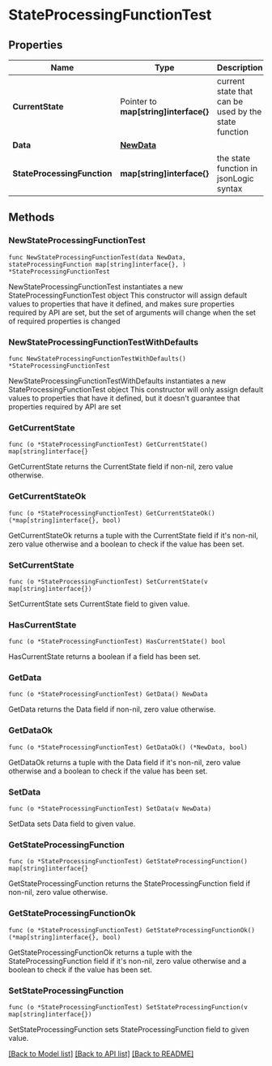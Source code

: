 # StateProcessingFunctionTest

## Properties

Name | Type | Description | Notes
------------ | ------------- | ------------- | -------------
**CurrentState** | Pointer to **map[string]interface{}** | current state that can be used by the state function | [optional] 
**Data** | [**NewData**](NewData.md) |  | 
**StateProcessingFunction** | **map[string]interface{}** | the state function in jsonLogic syntax | 

## Methods

### NewStateProcessingFunctionTest

`func NewStateProcessingFunctionTest(data NewData, stateProcessingFunction map[string]interface{}, ) *StateProcessingFunctionTest`

NewStateProcessingFunctionTest instantiates a new StateProcessingFunctionTest object
This constructor will assign default values to properties that have it defined,
and makes sure properties required by API are set, but the set of arguments
will change when the set of required properties is changed

### NewStateProcessingFunctionTestWithDefaults

`func NewStateProcessingFunctionTestWithDefaults() *StateProcessingFunctionTest`

NewStateProcessingFunctionTestWithDefaults instantiates a new StateProcessingFunctionTest object
This constructor will only assign default values to properties that have it defined,
but it doesn't guarantee that properties required by API are set

### GetCurrentState

`func (o *StateProcessingFunctionTest) GetCurrentState() map[string]interface{}`

GetCurrentState returns the CurrentState field if non-nil, zero value otherwise.

### GetCurrentStateOk

`func (o *StateProcessingFunctionTest) GetCurrentStateOk() (*map[string]interface{}, bool)`

GetCurrentStateOk returns a tuple with the CurrentState field if it's non-nil, zero value otherwise
and a boolean to check if the value has been set.

### SetCurrentState

`func (o *StateProcessingFunctionTest) SetCurrentState(v map[string]interface{})`

SetCurrentState sets CurrentState field to given value.

### HasCurrentState

`func (o *StateProcessingFunctionTest) HasCurrentState() bool`

HasCurrentState returns a boolean if a field has been set.

### GetData

`func (o *StateProcessingFunctionTest) GetData() NewData`

GetData returns the Data field if non-nil, zero value otherwise.

### GetDataOk

`func (o *StateProcessingFunctionTest) GetDataOk() (*NewData, bool)`

GetDataOk returns a tuple with the Data field if it's non-nil, zero value otherwise
and a boolean to check if the value has been set.

### SetData

`func (o *StateProcessingFunctionTest) SetData(v NewData)`

SetData sets Data field to given value.


### GetStateProcessingFunction

`func (o *StateProcessingFunctionTest) GetStateProcessingFunction() map[string]interface{}`

GetStateProcessingFunction returns the StateProcessingFunction field if non-nil, zero value otherwise.

### GetStateProcessingFunctionOk

`func (o *StateProcessingFunctionTest) GetStateProcessingFunctionOk() (*map[string]interface{}, bool)`

GetStateProcessingFunctionOk returns a tuple with the StateProcessingFunction field if it's non-nil, zero value otherwise
and a boolean to check if the value has been set.

### SetStateProcessingFunction

`func (o *StateProcessingFunctionTest) SetStateProcessingFunction(v map[string]interface{})`

SetStateProcessingFunction sets StateProcessingFunction field to given value.



[[Back to Model list]](../README.md#documentation-for-models) [[Back to API list]](../README.md#documentation-for-api-endpoints) [[Back to README]](../README.md)


